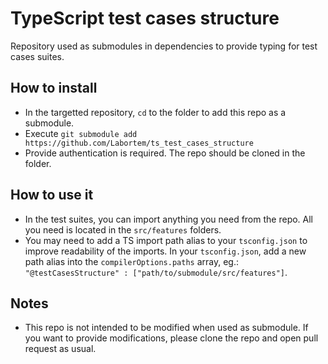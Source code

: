# TypeScript test cases structure

Repository used as submodules in dependencies to provide typing for test cases suites.

## How to install

-   In the targetted repository, `cd` to the folder to add this repo as a submodule.
-   Execute `git submodule add https://github.com/Labortem/ts_test_cases_structure`
-   Provide authentication is required. The repo should be cloned in the folder.

## How to use it

-   In the test suites, you can import anything you need from the repo. All you need is located in the `src/features`
    folders.
-   You may need to add a TS import path alias to your `tsconfig.json` to improve readability of the imports. In your
    `tsconfig.json`, add a new path alias into the `compilerOptions.paths` array, eg.:
    `"@testCasesStructure" : ["path/to/submodule/src/features"]`.

## Notes

-   This repo is not intended to be modified when used as submodule. If you want to provide modifications, please clone
    the repo and open pull request as usual.
